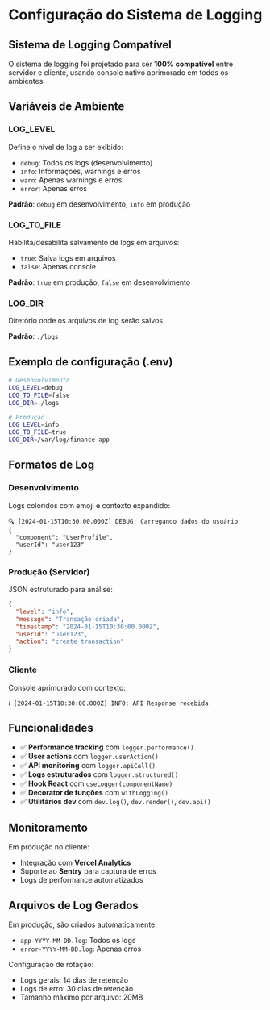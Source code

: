 # Configuração do Sistema de Logging

## Sistema de Logging Compatível

O sistema de logging foi projetado para ser **100% compatível** entre servidor e cliente, usando console nativo aprimorado em todos os ambientes.

## Variáveis de Ambiente

### LOG_LEVEL

Define o nível de log a ser exibido:

- `debug`: Todos os logs (desenvolvimento)
- `info`: Informações, warnings e erros
- `warn`: Apenas warnings e erros
- `error`: Apenas erros

**Padrão**: `debug` em desenvolvimento, `info` em produção

### LOG_TO_FILE

Habilita/desabilita salvamento de logs em arquivos:

- `true`: Salva logs em arquivos
- `false`: Apenas console

**Padrão**: `true` em produção, `false` em desenvolvimento

### LOG_DIR

Diretório onde os arquivos de log serão salvos.

**Padrão**: `./logs`

## Exemplo de configuração (.env)

```bash
# Desenvolvimento
LOG_LEVEL=debug
LOG_TO_FILE=false
LOG_DIR=./logs

# Produção
LOG_LEVEL=info
LOG_TO_FILE=true
LOG_DIR=/var/log/finance-app
```

## Formatos de Log

### Desenvolvimento

Logs coloridos com emoji e contexto expandido:

```
🔍 [2024-01-15T10:30:00.000Z] DEBUG: Carregando dados do usuário
{
  "component": "UserProfile",
  "userId": "user123"
}
```

### Produção (Servidor)

JSON estruturado para análise:

```json
{
  "level": "info",
  "message": "Transação criada",
  "timestamp": "2024-01-15T10:30:00.000Z",
  "userId": "user123",
  "action": "create_transaction"
}
```

### Cliente

Console aprimorado com contexto:

```
ℹ️ [2024-01-15T10:30:00.000Z] INFO: API Response recebida
```

## Funcionalidades

- ✅ **Performance tracking** com `logger.performance()`
- ✅ **User actions** com `logger.userAction()`
- ✅ **API monitoring** com `logger.apiCall()`
- ✅ **Logs estruturados** com `logger.structured()`
- ✅ **Hook React** com `useLogger(componentName)`
- ✅ **Decorator de funções** com `withLogging()`
- ✅ **Utilitários dev** com `dev.log()`, `dev.render()`, `dev.api()`

## Monitoramento

Em produção no cliente:

- Integração com **Vercel Analytics**
- Suporte ao **Sentry** para captura de erros
- Logs de performance automatizados

## Arquivos de Log Gerados

Em produção, são criados automaticamente:

- `app-YYYY-MM-DD.log`: Todos os logs
- `error-YYYY-MM-DD.log`: Apenas erros

Configuração de rotação:

- Logs gerais: 14 dias de retenção
- Logs de erro: 30 dias de retenção
- Tamanho máximo por arquivo: 20MB
